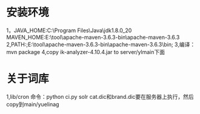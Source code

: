 # 安装环境 #
1，JAVA_HOME:C:\Program Files\Java\jdk1.8.0_20
   MAVEN_HOME:E:\tool\apache-maven-3.6.3-bin\apache-maven-3.6.3
2,PATH:;E:\tool\apache-maven-3.6.3-bin\apache-maven-3.6.3\bin;
3,编译：mvn package
4,copy ik-analyzer-4.10.4.jar to server/ylmain下面
# 关于词库 #
1,lib/cron
命令：python ci.py solr
cat.dic和brand.dic要在服务器上执行，然后copy到main/yuelinag
